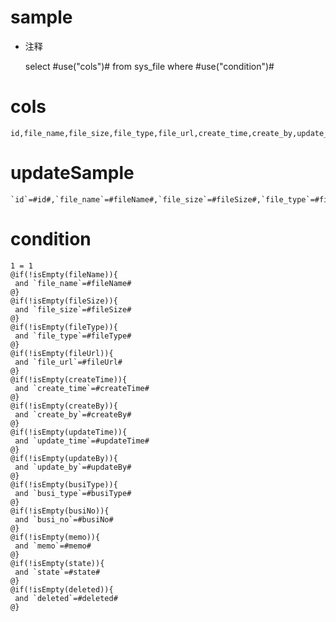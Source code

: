 sample
===
* 注释

	select #use("cols")# from sys_file where #use("condition")#

cols
===

	id,file_name,file_size,file_type,file_url,create_time,create_by,update_time,update_by,busi_type,busi_no,memo,state,deleted

updateSample
===

	`id`=#id#,`file_name`=#fileName#,`file_size`=#fileSize#,`file_type`=#fileType#,`file_url`=#fileUrl#,`create_time`=#createTime#,`create_by`=#createBy#,`update_time`=#updateTime#,`update_by`=#updateBy#,`busi_type`=#busiType#,`busi_no`=#busiNo#,`memo`=#memo#,`state`=#state#,`deleted`=#deleted#

condition
===

	1 = 1  
	@if(!isEmpty(fileName)){
	 and `file_name`=#fileName#
	@}
	@if(!isEmpty(fileSize)){
	 and `file_size`=#fileSize#
	@}
	@if(!isEmpty(fileType)){
	 and `file_type`=#fileType#
	@}
	@if(!isEmpty(fileUrl)){
	 and `file_url`=#fileUrl#
	@}
	@if(!isEmpty(createTime)){
	 and `create_time`=#createTime#
	@}
	@if(!isEmpty(createBy)){
	 and `create_by`=#createBy#
	@}
	@if(!isEmpty(updateTime)){
	 and `update_time`=#updateTime#
	@}
	@if(!isEmpty(updateBy)){
	 and `update_by`=#updateBy#
	@}
	@if(!isEmpty(busiType)){
	 and `busi_type`=#busiType#
	@}
	@if(!isEmpty(busiNo)){
	 and `busi_no`=#busiNo#
	@}
	@if(!isEmpty(memo)){
	 and `memo`=#memo#
	@}
	@if(!isEmpty(state)){
	 and `state`=#state#
	@}
	@if(!isEmpty(deleted)){
	 and `deleted`=#deleted#
	@}
	
